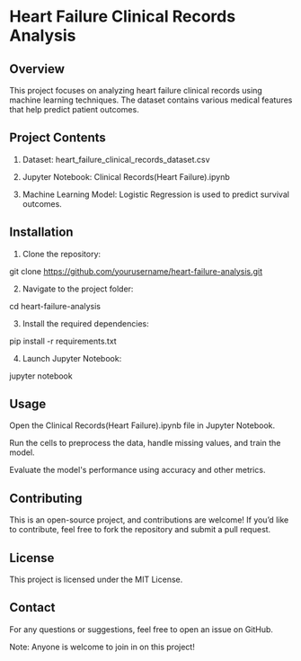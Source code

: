 # Heart Failure Clinical Records Analysis

## Overview

This project focuses on analyzing heart failure clinical records using machine learning techniques. The dataset contains various medical features that help predict patient outcomes.

## Project Contents

1. Dataset: heart_failure_clinical_records_dataset.csv

2. Jupyter Notebook: Clinical Records(Heart Failure).ipynb

3. Machine Learning Model: Logistic Regression is used to predict survival outcomes.


## Installation

1. Clone the repository:

git clone https://github.com/yourusername/heart-failure-analysis.git

2. Navigate to the project folder:

cd heart-failure-analysis

3. Install the required dependencies:

pip install -r requirements.txt

4. Launch Jupyter Notebook:

jupyter notebook


## Usage

Open the Clinical Records(Heart Failure).ipynb file in Jupyter Notebook.

Run the cells to preprocess the data, handle missing values, and train the model.

Evaluate the model's performance using accuracy and other metrics.


## Contributing

This is an open-source project, and contributions are welcome! If you’d like to contribute, feel free to fork the repository and submit a pull request.

## License

This project is licensed under the MIT License.

## Contact

For any questions or suggestions, feel free to open an issue on GitHub.

Note: Anyone is welcome to join in on this project!

